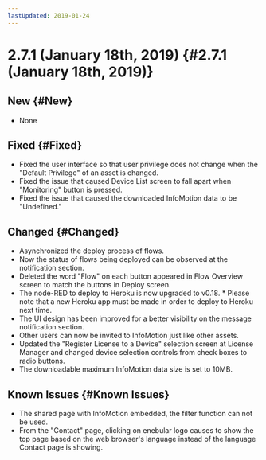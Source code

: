 ```yaml
---
lastUpdated: 2019-01-24
---
```


# 2.7.1 (January 18th, 2019) {#2.7.1 (January 18th, 2019)}

## New {#New}

- None

## Fixed {#Fixed}

- Fixed the user interface so that user privilege does not change when the "Default Privilege" of an asset is changed.
- Fixed the issue that caused Device List screen to fall apart when "Monitoring" button is pressed.
- Fixed the issue that caused the downloaded InfoMotion data to be "Undefined."

## Changed {#Changed}

- Asynchronized the deploy process of flows.
- Now the status of flows being deployed can be observed at the notification section.
- Deleted the word "Flow" on each button appeared in Flow Overview screen to match the buttons in Deploy screen.
- The node-RED to deploy to Heroku is now upgraded to v0.18. * Please note that a new Heroku app must be made in order to deploy to Heroku next time.
- The UI design has been improved for a better visibility on the message notification section.
- Other users can now be invited to InfoMotion just like other assets.
- Updated the "Register License to a Device" selection screen at License Manager and changed device selection controls from check boxes to radio buttons.
- The downloadable maximum InfoMotion data size is set to 10MB.

## Known Issues {#Known Issues}

- The shared page with InfoMotion embedded, the filter function can not be used.
- From the "Contact" page, clicking on enebular logo causes to show the top page based on the web browser's language instead of the language Contact page is showing.